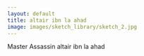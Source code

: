 ```yaml
---
layout: default
title: altair ibn la ahad
image: images/sketch_library/sketch_2.jpg
---
```



Master Assassin altair ibn la ahad